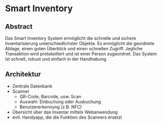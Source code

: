 # Smart Inventory

## Abstract
Das Smart Inventory System ermöglicht die schnelle und sichere Inventarisierung unterschiedlichster Objekte. Es ermöglicht die geordnete Ablage, einen guten Überblick und einen schnellen Zugriff. Jegliche Transaktion wird protokolliert und ist einer Person zugeordnet. Das System ist schnell, robust und einfach in der Handhabung.

## Architektur
- Zentrale Datenbank
- Scanner
  - QR-Code, Barcode, usw. Scan
  - Auswahl: Einbuchung oder Ausbuchung
  - Benutzererkennung (z.B. NFC)
- Übersicht über das Inventar mittels Webanwendung
- evtl. Handyapp, die die Funktion des Scanners ersetzt

